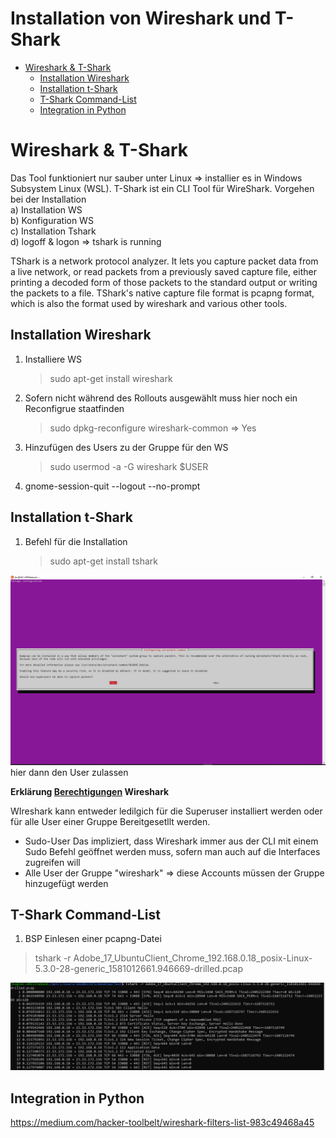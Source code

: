 <h1>Installation von Wireshark und T-Shark</h1>

<!-- TOC -->

- [Wireshark & T-Shark](#wireshark--t-shark)
  - [Installation Wireshark](#installation-wireshark)
  - [Installation  t-Shark](#installation-t-shark)
  - [T-Shark Command-List](#t-shark-command-list)
  - [Integration in Python](#integration-in-python)

<!-- /TOC -->


# Wireshark & T-Shark
Das Tool funktioniert nur sauber unter Linux => installier es in Windows Subsystem Linux (WSL).
T-Shark ist ein CLI Tool für WireShark. Vorgehen bei der Installation <br>
a) Installation WS<br>
b) Konfiguration WS<br>
c) Installation Tshark<br>
d) logoff & logon => tshark is running<br>

TShark is a network protocol analyzer. It lets you capture packet data from a live network, or read packets from a previously saved capture file, either printing a decoded form of those packets to the standard output or writing the packets to a file. TShark's native capture file format is pcapng format, which is also the format used by wireshark and various other tools.

## Installation Wireshark
1. Installiere WS
   >sudo apt-get install wireshark

2. Sofern nicht während des Rollouts ausgewählt muss hier noch ein Reconfigrue staatfinden
   > sudo dpkg-reconfigure wireshark-common => Yes

3. Hinzufügen des Users zu der Gruppe für den WS
    > sudo usermod -a -G wireshark $USER 
 4. gnome-session-quit --logout --no-prompt


## Installation  t-Shark
1. Befehl für die Installation
   > sudo apt-get install tshark

![](imgs/2020-04-06-14-47-45.png)
hier dann den User zulassen

**Erklärung [Berechtigungen](./../Permissions.md) Wireshark**

WIreshark kann entweder ledilgich für die Superuser installiert werden oder für alle User einer Gruppe Bereitgesetllt werden.
   * Sudo-User
    Das impliziert, dass Wireshark immer aus der CLI mit einem Sudo Befehl geöffnet werden muss, sofern man auch auf die Interfaces zugreifen will
   * Alle User der Gruppe "wireshark" => diese Accounts müssen der Gruppe hinzugefügt werden



## T-Shark Command-List
1. BSP Einlesen einer pcapng-Datei
> tshark -r Adobe_17_UbuntuClient_Chrome_192.168.0.18_posix-Linux-5.3.0-28-generic_1581012661.946669-drilled.pcap

![](imgs/2020-04-06-15-13-14.png)
## Integration in Python
https://medium.com/hacker-toolbelt/wireshark-filters-list-983c49468a45